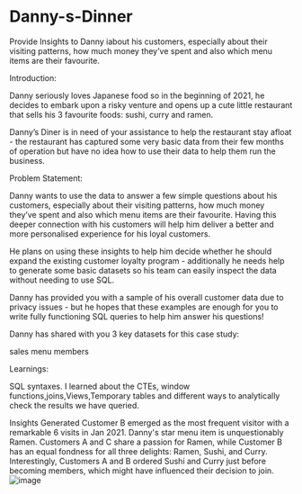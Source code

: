 # Danny-s-Dinner
Provide Insights to Danny iabout his customers, especially about their visiting patterns, how much money they’ve spent and also which menu items are their favourite.

Introduction:

Danny seriously loves Japanese food so in the beginning of 2021, he decides to embark upon a risky venture and opens up a cute little restaurant that sells his 3 favourite foods: sushi, curry and ramen.

Danny’s Diner is in need of your assistance to help the restaurant stay afloat - the restaurant has captured some very basic data from their few months of operation but have no idea how to use their data to help them run the business.

Problem Statement:

Danny wants to use the data to answer a few simple questions about his customers, especially about their visiting patterns, how much money they’ve spent and also which menu items are their favourite. Having this deeper connection with his customers will help him deliver a better and more personalised experience for his loyal customers.

He plans on using these insights to help him decide whether he should expand the existing customer loyalty program - additionally he needs help to generate some basic datasets so his team can easily inspect the data without needing to use SQL.

Danny has provided you with a sample of his overall customer data due to privacy issues - but he hopes that these examples are enough for you to write fully functioning SQL queries to help him answer his questions!

Danny has shared with you 3 key datasets for this case study:

sales
menu
members

Learnings:

SQL syntaxes. I learned about the CTEs, window functions,joins,Views,Temporary tables and different ways to analytically check the results we have queried.

Insights Generated
Customer B emerged as the most frequent visitor with a remarkable 6 visits in Jan 2021.
Danny's star menu item is unquestionably Ramen.
Customers A and C share a passion for Ramen, while Customer B has an equal fondness for all three delights: Ramen, Sushi, and Curry.
Interestingly, Customers A and B ordered Sushi and Curry just before becoming members, which might have influenced their decision to join.![image](https://github.com/Shivank18/Danny-s-Dinner/assets/117571993/442a0ef4-bf85-4a78-b5a0-eb7094c559e7)




